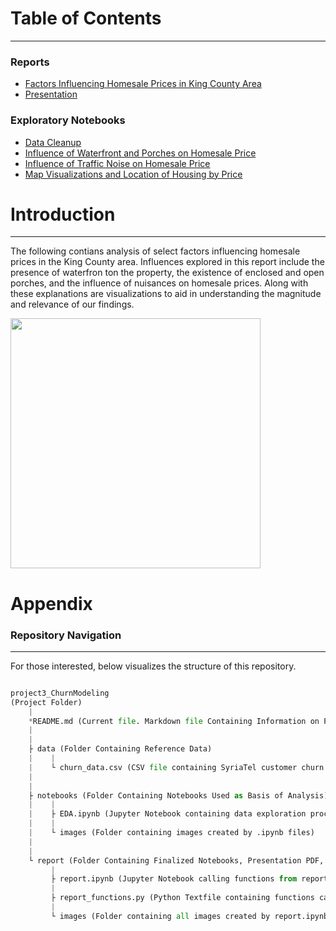# Table of Contents
___
### Reports
- [Factors Influencing Homesale Prices in King County Area](./notebooks/reports/index.ipynb)
- [Presentation](./reports/King_County_Home_Sales.pdf)

### Exploratory Notebooks
- [Data Cleanup](./notebooks/exploratory/eda/EDA.ipynb)
- [Influence of Waterfront and Porches on Homesale Price](./notebooks/exploratory/eda/andrew_PR_EDA.ipynb)
- [Influence of Traffic Noise on Homesale Price](./notebooks/exploratory/eda/sam_traffic_noise.ipynb)
- [Map Visualizations and Location of Housing by Price](./notebooks/exploratory/eda/sam_mapping.ipynb)

# Introduction
___
The following contians analysis of select factors influencing homesale prices in the King County area. Influences explored in this report include the presence of waterfron ton the property, the existence of enclosed and open porches, and the influence of nuisances on homesale prices. Along with these explanations are visualizations to aid in understanding the magnitude and relevance of our findings.



<img src = ./reports/figures/presence_nuisance.png width= 400px>


# Appendix
### Repository Navigation
___
For those interested, below visualizes the structure of this repository.
```python

project3_ChurnModeling
(Project Folder)
    |
    *README.md (Current file. Markdown file Containing Information on Project Purpose, Process, and Findings)
    |
    |       
    ├ data (Folder Containing Reference Data)
    |    |
    |    └ churn_data.csv (CSV file containing SyriaTel customer churn data)
    |
    |
    ├ notebooks (Folder Containing Notebooks Used as Basis of Analysis)
    |    |
    |    ├ EDA.ipynb (Jupyter Notebook containing data exploration process, initial model development, and creation of visualizations)
    |    |
    |    └ images (Folder containing images created by .ipynb files)
    |
    |
    └ report (Folder Containing Finalized Notebooks, Presentation PDF, and Visualizations)
         |
         ├ report.ipynb (Jupyter Notebook calling functions from report_functions.py that import and clean data. Further functions are called that create model and visualizations)
         |
         ├ report_functions.py (Python Textfile containing functions called in report.ipynb)
         |
         └ images (Folder containing all images created by report.ipynb used in final presentation)
    
    





```
